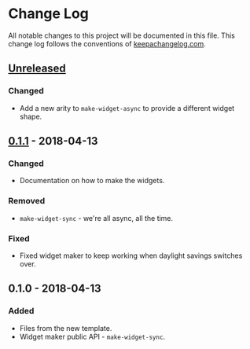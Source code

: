 # Change Log
All notable changes to this project will be documented in this file. This change log follows the conventions of [keepachangelog.com](http://keepachangelog.com/).

## [Unreleased]
### Changed
- Add a new arity to `make-widget-async` to provide a different widget shape.

## [0.1.1] - 2018-04-13
### Changed
- Documentation on how to make the widgets.

### Removed
- `make-widget-sync` - we're all async, all the time.

### Fixed
- Fixed widget maker to keep working when daylight savings switches over.

## 0.1.0 - 2018-04-13
### Added
- Files from the new template.
- Widget maker public API - `make-widget-sync`.

[Unreleased]: https://github.com/your-name/jmxtrans-clj/compare/0.1.1...HEAD
[0.1.1]: https://github.com/your-name/jmxtrans-clj/compare/0.1.0...0.1.1

